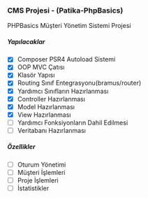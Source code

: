 ### CMS Projesi - (Patika-PhpBasics)
PHPBasics Müşteri Yönetim Sistemi Projesi

##### Yapılacaklar

- [x] Composer PSR4 Autoload Sistemi
- [x] OOP MVC Çatısı 
- [x] Klasör Yapısı
- [x] Routing Sınıf Entegrasyonu(bramus/router)
- [x] Yardımcı Sınıfların Hazırlanması
- [x] Controller Hazırlanması
- [x] Model Hazırlanması
- [x] View Hazırlanması
- [ ] Yardımcı Fonksiyonların Dahil Edilmesi
- [ ] Veritabanı Hazırlanması

##### Özellikler

- [ ] Oturum Yönetimi
- [ ] Müşteri İşlemleri
- [ ] Proje İşlemleri
- [ ] İstatistikler